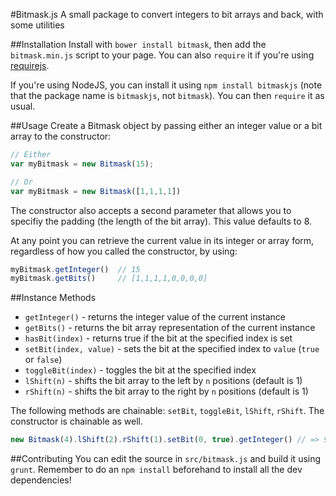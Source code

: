 #Bitmask.js
A small package to convert integers to bit arrays and back, with some utilities

##Installation
Install with `bower install bitmask`, then add the `bitmask.min.js` script to your page. You can also `require` it if you're using [requirejs](http://www.requirejs.org).

If you're using NodeJS, you can install it using `npm install bitmaskjs` (note that the package name is `bitmaskjs`, not `bitmask`). You can then `require` it as usual.

##Usage
Create a Bitmask object by passing either an integer value or a bit array to the constructor:

```javascript
// Either
var myBitmask = new Bitmask(15);

// Or
var myBitmask = new Bitmask([1,1,1,1])
```

The constructor also accepts a second parameter that allows you to specifiy the padding (the length of the bit array). This value defaults to 8.

At any point you can retrieve the current value in its integer or array form, regardless of how you called the constructor, by using:

```javascript
myBitmask.getInteger() 	// 15
myBitmask.getBits()		// [1,1,1,1,0,0,0,0]
```

##Instance Methods
- `getInteger()` - returns the integer value of the current instance
- `getBits()` - returns the bit array representation of the current instance
- `hasBit(index)` - returns true if the bit at the specified index is set
- `setBit(index, value)` - sets the bit at the specified index to `value` (`true` or `false`)
- `toggleBit(index)` - toggles the bit at the specified index
- `lShift(n)` - shifts the bit array to the left by `n` positions (default is 1)
- `rShift(n)` - shifts the bit array to the right by `n` positions (default is 1)

The following methods are chainable: `setBit`, `toggleBit`, `lShift`, `rShift`. The constructor is chainable as well.

```javascript
new Bitmask(4).lShift(2).rShift(1).setBit(0, true).getInteger() // => 9
```

##Contributing
You can edit the source in `src/bitmask.js` and build it using `grunt`. Remember to do an `npm install` beforehand to install all the dev dependencies!

